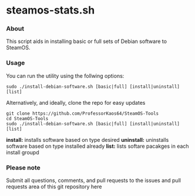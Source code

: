 # steamos-stats.sh

### About
This script aids in installing basic or full sets of Debian software
to SteamOS.
 
### Usage

You can run the utility using the follwing options:
```
sudo ./install-debian-software.sh [basic|full] [install|uninstall] [list]
```

Alternatively, and ideally, clone the repo for easy updates
```
git clone https://github.com/ProfessorKaos64/SteamOS-Tools
cd SteamOS-Tools
sudo ./install-debian-software.sh [basic|full] [install|uninstall] [list]
```

**install:** installs software based on type desired
**uninstall:** uninstalls software based on type installed already
**list:** lists softare pacakges in each install groupd

### Please note

Submit all questions, comments, and pull requests to the issues and pull requests area of this git repository
 here
